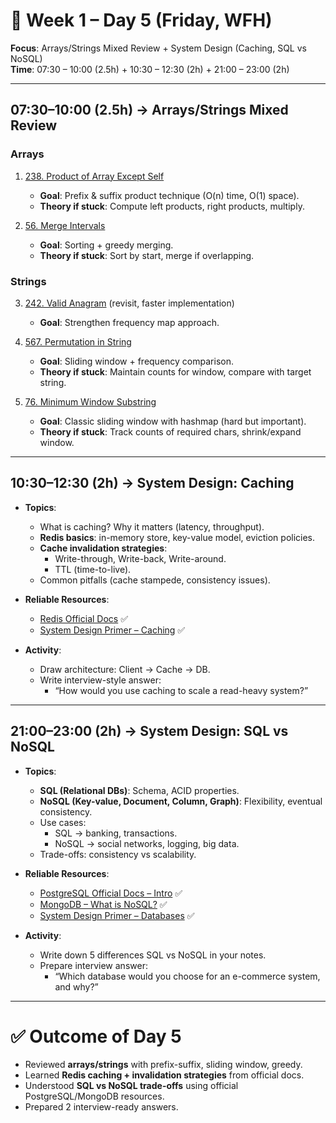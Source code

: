 # 📅 Week 1 – Day 5 (Friday, WFH)
**Focus**: Arrays/Strings Mixed Review + System Design (Caching, SQL vs NoSQL)  
**Time**: 07:30 – 10:00 (2.5h) + 10:30 – 12:30 (2h) + 21:00 – 23:00 (2h)

---

## **07:30–10:00 (2.5h) → Arrays/Strings Mixed Review**

### Arrays
1. [238. Product of Array Except Self](https://leetcode.com/problems/product-of-array-except-self/)
    - **Goal**: Prefix & suffix product technique (O(n) time, O(1) space).
    - **Theory if stuck**: Compute left products, right products, multiply.

2. [56. Merge Intervals](https://leetcode.com/problems/merge-intervals/)
    - **Goal**: Sorting + greedy merging.
    - **Theory if stuck**: Sort by start, merge if overlapping.

### Strings
3. [242. Valid Anagram](https://leetcode.com/problems/valid-anagram/) (revisit, faster implementation)
    - **Goal**: Strengthen frequency map approach.

4. [567. Permutation in String](https://leetcode.com/problems/permutation-in-string/)
    - **Goal**: Sliding window + frequency comparison.
    - **Theory if stuck**: Maintain counts for window, compare with target string.

5. [76. Minimum Window Substring](https://leetcode.com/problems/minimum-window-substring/)
    - **Goal**: Classic sliding window with hashmap (hard but important).
    - **Theory if stuck**: Track counts of required chars, shrink/expand window.

---

## **10:30–12:30 (2h) → System Design: Caching**

- **Topics**:
    - What is caching? Why it matters (latency, throughput).
    - **Redis basics**: in-memory store, key-value model, eviction policies.
    - **Cache invalidation strategies**:
        - Write-through, Write-back, Write-around.
        - TTL (time-to-live).
    - Common pitfalls (cache stampede, consistency issues).

- **Reliable Resources**:
    - [Redis Official Docs](https://redis.io/docs/latest/develop/) ✅
    - [System Design Primer – Caching](https://github.com/donnemartin/system-design-primer#caching) ✅

- **Activity**:
    - Draw architecture: Client → Cache → DB.
    - Write interview-style answer:
        - “How would you use caching to scale a read-heavy system?”

---

## **21:00–23:00 (2h) → System Design: SQL vs NoSQL**

- **Topics**:
    - **SQL (Relational DBs)**: Schema, ACID properties.
    - **NoSQL (Key-value, Document, Column, Graph)**: Flexibility, eventual consistency.
    - Use cases:
        - SQL → banking, transactions.
        - NoSQL → social networks, logging, big data.
    - Trade-offs: consistency vs scalability.

- **Reliable Resources**:
    - [PostgreSQL Official Docs – Intro](https://www.postgresql.org/docs/current/tutorial-sql-intro.html) ✅
    - [MongoDB – What is NoSQL?](https://www.mongodb.com/nosql-explained) ✅
    - [System Design Primer – Databases](https://github.com/donnemartin/system-design-primer#databases) ✅

- **Activity**:
    - Write down 5 differences SQL vs NoSQL in your notes.
    - Prepare interview answer:
        - “Which database would you choose for an e-commerce system, and why?”

---

# ✅ Outcome of Day 5
- Reviewed **arrays/strings** with prefix-suffix, sliding window, greedy.
- Learned **Redis caching + invalidation strategies** from official docs.
- Understood **SQL vs NoSQL trade-offs** using official PostgreSQL/MongoDB resources.
- Prepared 2 interview-ready answers.  
